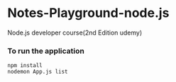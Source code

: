 # Notes-Playground-node.js
Node.js developer course(2nd Edition udemy)
### To run the application
```npm
npm install
nodemon App.js list

